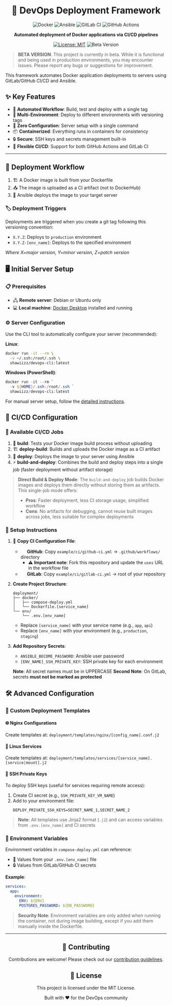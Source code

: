 <div align="center">

# 🚀 DevOps Deployment Framework

![Docker](https://img.shields.io/badge/Docker-2496ED?style=for-the-badge&logo=docker&logoColor=white)
![Ansible](https://img.shields.io/badge/Ansible-EE0000?style=for-the-badge&logo=ansible&logoColor=white)
![GitLab CI](https://img.shields.io/badge/GitLab_CI-FC6D26?style=for-the-badge&logo=gitlab&logoColor=white)
![GitHub Actions](https://img.shields.io/badge/GitHub_Actions-2088FF?style=for-the-badge&logo=github-actions&logoColor=white)

**Automated deployment of Docker applications via CI/CD pipelines**

[![License: MIT](https://img.shields.io/badge/License-MIT-yellow.svg)](https://opensource.org/licenses/MIT)
![Beta Version](https://img.shields.io/badge/Version-BETA-orange)

</div>

> **BETA VERSION**: This project is currently in beta. While it is functional and being used in production environments, you may encounter issues. Please report any bugs or suggestions for improvement.

This framework automates Docker application deployments to servers using GitLab/GitHub CI/CD and Ansible.

## ✨ Key Features

- 🔄 **Automated Workflow**: Build, test and deploy with a single tag
- 🔌 **Multi-Environment**: Deploy to different environments with versioning tags
- 🔧 **Zero Configuration**: Server setup with a single command
- 📦 **Containerized**: Everything runs in containers for consistency
- 🔒 **Secure**: SSH keys and secrets management built-in
- 🚦 **Flexible CI/CD**: Support for both GitHub Actions and GitLab CI

---

## 🔄 Deployment Workflow

1. 🏗️ A Docker image is built from your Dockerfile
2. 📤 The image is uploaded as a CI artifact (not to DockerHub)
3. 🚀 Ansible deploys the image to your target server

### 🏷️ Deployment Triggers

Deployments are triggered when you create a git tag following this versioning convention:
- `X.Y.Z`: Deploys to `production` environment
- `X.Y.Z-[env_name]`: Deploys to the specified environment

*Where X=major version, Y=minor version, Z=patch version*

## 🖥️ Initial Server Setup

### 📋 Prerequisites

- 🖧 **Remote server**: Debian or Ubuntu only
- 💻 **Local machine**: [Docker Desktop](https://www.docker.com/products/docker-desktop/) installed and running

### ⚙️ Server Configuration

Use the CLI tool to automatically configure your server (recommended):

**Linux**:
```bash
docker run -it --rm \
  -v ~/.ssh:/root/.ssh \
  shawiizz/devops-cli:latest
```

**Windows (PowerShell)**:
```powershell
docker run -it --rm `
  -v ${HOME}/.ssh:/root/.ssh `
  shawiizz/devops-cli:latest
```

For manual server setup, follow the [detailed instructions](./MANUAL-REMOTE-SETUP.md).

## 🔄 CI/CD Configuration

### 🔧 Available CI/CD Jobs

1. 🧪 **build**: Tests your Docker image build process without uploading
2. 🏗️ **deploy-build**: Builds and uploads the Docker image as a CI artifact
3. 🚀 **deploy**: Deploys the image to your server using Ansible
4. ⚡ **build-and-deploy**: Combines the build and deploy steps into a single job (faster deployment without artifact storage)

> **Direct Build & Deploy Mode**: The `build-and-deploy` job builds Docker images and deploys them directly without storing them as artifacts. This single-job mode offers:
> - **Pros**: Faster deployment, less CI storage usage, simplified workflow
> - **Cons**: No artifacts for debugging, cannot reuse built images across jobs, less suitable for complex deployments


### 📝 Setup Instructions

1. 📄 **Copy CI Configuration File**:
   - <img src="https://github.com/fluidicon.png" width="16" height="16"> **GitHub**: Copy `example/ci/github-ci.yml` → `.github/workflows/` directory
     - ⚠️ **Important note**: Fork this repository and update the `uses` URL in the workflow file
   - <img src="https://about.gitlab.com/images/press/logo/png/gitlab-icon-rgb.png" width="16" height="16"> **GitLab**: Copy `example/ci/gitlab-ci.yml` → root of your repository

2. **Create Project Structure**:
   ```
   deployment/
   ├── docker/
   │   ├── compose-deploy.yml
   │   └── Dockerfile.[service_name]
   └── env/
       └── .env.[env_name]
   ```
   - Replace `[service_name]` with your service name (e.g., `app`, `api`)
   - Replace `[env_name]` with your environment (e.g., `production`, `staging`)

3. **Add Repository Secrets**:
   - `ANSIBLE_BECOME_PASSWORD`: Ansible user password
   - `[ENV_NAME]_SSH_PRIVATE_KEY`: SSH private key for each environment

   **Note**: All secret names must be in UPPERCASE
   **Second Note**: On GitLab, secrets **must not be marked as protected**

## 🛠️ Advanced Configuration

### 📐 Custom Deployment Templates

#### 🌐 Nginx Configurations
Create templates at: `deployment/templates/nginx/[config_name].conf.j2`

#### 🐧 Linux Services
Create templates at: `deployment/templates/services/[service_name].[service|mount].j2`

#### 🔑 SSH Private Keys
To deploy SSH keys (useful for services requiring remote access):
1. Create CI secret (e.g., `SSH_PRIVATE_KEY_VM_NAME`) 
2. Add to your environment file: 
   ```
   DEPLOY_PRIVATE_SSH_KEYS=SECRET_NAME_1,SECRET_NAME_2
   ```

> **Note**: All templates use Jinja2 format (`.j2`) and can access variables from `.env.[env_name]` and CI secrets

### 🔐 Environment Variables

Environment variables in `compose-deploy.yml` can reference:
- 📄 Values from your `.env.[env_name]` file
- 🔒 Values from GitLab/GitHub CI secrets

**Example**:
```yaml
services:
  app:
    environment:
      ENV: ${ENV}
      POSTGRES_PASSWORD: ${DB_PASSWORD}
```

> **Security Note**: Environment variables are only added when running the container, not during image building, except if you add them manually inside the Dockerfile.

---

<div align="center">

## 🤝 Contributing

Contributions are welcome! Please check out our [contribution guidelines](./CONTRIBUTE.MD).

## 📜 License

This project is licensed under the MIT License.

<p>Built with ❤️ for the DevOps community</p>

</div>